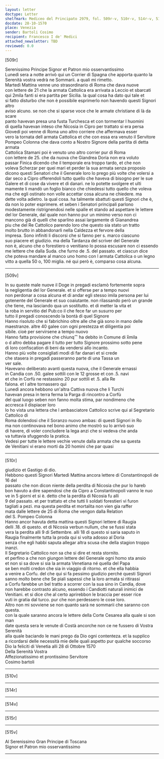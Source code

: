```yaml
---
layout: letter
doctype: Letter
shelfmark: Mediceo del Principato 2979, fol. 509r-v, 510r-v, 514r-v, 515r-v
docdate: 28-10-1570
place: Venezia
sender: Bartoli Cosimo
recipient: Francesco I de' Medici
attached_newsletter: TBD
reviewed: 0.0
---
```


[509r]  
  
  
Serenissimo Principe Signor et Patron mio osservantissimo  
Lunedì sera a notte arrivò qui un Corrier di Spagna che apporta quanto la  
Serenità vostra vedrà ne Sommarii. a quali mi rimetto.  
Martedì Mattina venne uno strasordinario di Roma che dava nuove  
con lettere de 21 che la armata Cattolica era arrivata a Leccio et sbarcati  
qui 2mila fanti si era partita per Sicilia. la qual cosa ha dato qui tale et  
si fatto disturbo che non è possibile esprimerlo non havendo questi Signori altro  
aviso alcuno. se non che si sparse voce che le armate christiane di là da scare  
panto havevan presa una fusta Turchesca et con tormentar l huomini  
di quella havevan inteso che Nicosia in Cipro per trattato si era persa  
Giovedi poi venne di Roma uno altro corriere che affermava esser  
vero la tornata dell armata Cattolica et che con essa era venuto il Servitore  
Pompeo Colonna che dava conto a Nostro Signore della partita di detta armata  
Cattolica Stamani poi è venuto uno altro corrier pur di Roma  
con lettere de 25. che da nuova che Giandrea Doria non era voluto  
passar Finica dicendo che il temporale era troppo tardo, et che non  
voleva Scherzar per quei mari et perder la sua armata senza proposio  
dicono questi Senatori che il Generale loro lo prego più volte che volersi a  
dar seco a Cipro offerendoli tutto quello che haveva di bisogno per le sue  
Galere et di cose da vivere et di danari. ne lo potette svolgere et ulti  
mamente li mandò un foglio bianco che chiedessi tutto quello che voleva  
ma che egli ostinato non volle accettar cosa alcuna ne chiedere. ma  
dette volta adietro. la qual cosa. ha talmente sbattuti questi Signori che è,  
da non lo poter esprimere. et seben i Senatori principali parlono  
modestamente ristrignendosi nelle spalle et stando ad aspettare le lettere  
del lor Generale, dal quale non hanno pur un minimo verso non ci  
mancono già di quelli che sparlino assai largamente di Gianandrea  
piu che del Re Cattolico parendo loro che questo sia stato un tratto  
molto brutto in abbandonarli nella Caldezza et fervore della  
impresa. Sono infiniti li discorsi che si fanno per s. marco ciascuno  
suo piacere et giudizio. ma della Tardanza del scriver del Generale  
non è, alcuno che o forestiero o venitiano lo possa escusare non ci essendo  
me lettere che dalla Suda. che furno de .5. del passato. et ciascun dice  
che poteva mandare al manco uno homo con l armata Cattolica o un legno  
vitto a quella 50 o, 100 miglia. né qui però è, comparso cosa alcuna.  
  
---  

[509v]  
  
  
In su queste male nuove il Doge in pregadi esclamò fortemente sopra  
la negligentia del lor Generale. et si offerse per a tempo nuovi  
non perdonar a cosa alcuna et di andar egli stesso imila persona per lui  
gotenente del Generale et suo coaiutante. non rilassando però un grande  
che tiene, ma lasciando qua un sostitutto. et di metter la vita et  
la roba in servitio del Pub:co il che fece far un susurro per  
tutto il pregadi conoscendo la bontà di quel Signore  
Hanno risoluto che si fabrichino oltre alle che già sono in mano delle  
maestranze. altre 40 galee con ogni prestezza et diligentia poi  
sibile. cioè per servirsene a tempo nuovo  
Hanno fatta provisione che chiunq⁀ ha debito in Comune di x̅mila  
o d altro debba pagare il tutto per tutto Signore prossimo sotto pene  
di loro confiscation di beni da vendersi allo incanto.  
Hanno più volte consigliati modi di far danari et si crede  
che stasera in pregadi passeranno parte di una Tassa un  
ver sale.  
Havevano deliberato avanti questa nuova, che il Generale ernassi  
in Candia con .50. galee sottili con le 12 grosse et con .5. navi  
et che in Corfù ne restassino 20 pur sottili et .5. alla Re  
falona. et l altre tornassero qui  
Lunedì ancora hebbono un'altra Cattiva nuova che li Turchi  
havevan presa in terra ferma la Parga di rincontro a Corfù  
del qual luogo seben non fanno molta stima, par nondimeno che  
accresca il dispiacer loro  
Io ho vista una lettera che l ambasciatore Cattolico scrive qui al Segretario Cattolico di  
Roma dolendosi che il Soranzo nuovo ambas: di questi Signori in Ro  
ma non continovava nel bono animo che mostrò su lo arrivò suo  
di havere, di voler concludere la lega anzi che si vedeva che anda  
va tuttavia sfuggendo la pratica.  
Vedesi per tutte le lettere vechie venute dalla armata che sa questa  
de Venitiani vi erano morti da 20 homini che par quasi  
  
---  

[510r]  
  
  
giudizio et Gastigo di dio.  
Hebbono questi Signori Martedì Mattina ancora lettere di Constantinopoli de 16 del  
passato che non dicon niente della perdita di Nicosia che pur lo hareb  
bon havuto a dire sapendosi che da Cipro a Constantinopoli vanno le nuo  
ve in 5 giorni et si è. detto che la perdita di Nicosia fu alli  
9 del passato. et per trattato et che tutti li soldati forestieri vi furon  
tagliati a pezi. ma questa perdita et mortalita non vien gia raffer  
mata dalle lettere de 25 di Roma che vengon dalla Relation  
del S. Pompeo Colonna  
Hanno ancor havuta detta mattina questi Signori lettere di Raugia  
delli .18. di questo. et di Nicosia verbun nullum, che se fussi stata  
vera la perdita alli 9 di Settembre. alli 18 di questo si saria saputo in  
Raugia finalmente tutta la proda qui si volta adosso al Doria  
senza che egli habbi saputa allegar altra scusa che della stagion troppo  
inanzi.  
Il Segretario Cattolico non sa che si dire et resta stornito.  
et perfino a che non giungon lettere del Generale ogni homo sta ansio  
et non si sa dove si sia la armata Venetiana né quella del Papa  
se ben molti credon che sia in viaggio di ritorno. et che ella habbia  
a venire a Corfu. del che qui si fa pessimo giudizio perché questi Signori  
sanno molto bene che Se piali sapessi che la loro armata si ritirassi  
a Corfu farebbe un bel tratto a scorrer con la sua sino in Candia, dove  
non harebbe contrasto alcuno, essendo i Candiotti naturali inimici de  
Venitiani. et si dice che al certo aprirebbon le braccia per esser rice  
vuti in gratia dal turco. pur che non perdessero le cose loro.  
Altro non mi sovviene se non quanto sarà ne sommarii che saranno con questa.  
con la quale saranno ancora le lettere della Corte Cesarea alla quale si son man  
date questa sera le venute di Costà ancorche non ce ne fussero di Vostra Serenità  
alla quale baciando le mani prego da Dio ogni contenteza. et la supplico  
a ricordarsi delle necessità mie delle quali aspetto pur qualche soccorso  
Dio la feliciti di Venetia alli 28 di Ottobre 1570  
Della Serenità Vostra  
Affezionatissimo et prontissimo Servitore  
Cosimo bartoli  
  
---  

[510v]  
  
  
  
---  

[514r]  
  
  
  
---  

[514v]  
  
  
  
---  

[515r]  
  
  
  
---  

[515v]  
  
  
Al Serenissimo Gran Principe di Toscana  
Signor et Patron mio osservantissimo  
  
---  

